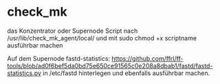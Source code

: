 # check_mk
das Konzentrator oder Supernode Script nach /usr/lib/check_mk_agent/local/
und mit sudo chmod +x scriptname ausführbar machen

Auf dem Supernode fastd-statistics: https://github.com/ffrl/ff-tools/blob/ad0f6bef5da0bd75e650ce91565c0e208a8dbab1/fastd/fastd-statistics.py
in /etc/fastd hinterlegen und ebenfalls ausführbar machen.
